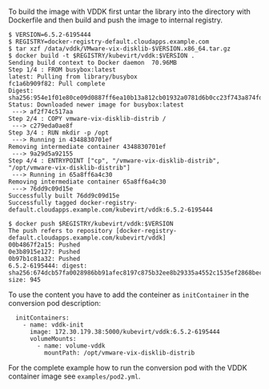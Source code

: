 To build the image with VDDK first untar the library into the directory with
Dockerfile and then build and push the image to internal registry.

```
$ VERSION=6.5.2-6195444
$ REGISTRY=docker-registry-default.cloudapps.example.com
$ tar xzf /data/vddk/VMware-vix-disklib-$VERSION.x86_64.tar.gz
$ docker build -t $REGISTRY/kubevirt/vddk:$VERSION .
Sending build context to Docker daemon  70.96MB
Step 1/4 : FROM busybox:latest
latest: Pulling from library/busybox
fc1a6b909f82: Pull complete
Digest: sha256:954e1f01e80ce09d0887ff6ea10b13a812cb01932a0781d6b0cc23f743a874fd
Status: Downloaded newer image for busybox:latest
 ---> af2f74c517aa
Step 2/4 : COPY vmware-vix-disklib-distrib /
 ---> c279eda0ae8f
Step 3/4 : RUN mkdir -p /opt
 ---> Running in 4348830701ef
Removing intermediate container 4348830701ef
 ---> 9a29d5a92155
Step 4/4 : ENTRYPOINT ["cp", "/vmware-vix-disklib-distrib", "/opt/vmware-vix-disklib-distrib"]
 ---> Running in 65a8ff6a4c30
Removing intermediate container 65a8ff6a4c30
 ---> 76dd9c09d15e
Successfully built 76dd9c09d15e
Successfully tagged docker-registry-default.cloudapps.example.com/kubevirt/vddk:6.5.2-6195444

$ docker push $REGISTRY/kubevirt/vddk:$VERSION
The push refers to repository [docker-registry-default.cloudapps.example.com/kubevirt/vddk]
00b4867f2a15: Pushed
0e3b8915e127: Pushed
0b97b1c81a32: Pushed
6.5.2-6195444: digest: sha256:674dcb57fa0028986bb91afec8197c875b32ee8b29335a4552c1535ef2868bec size: 945
```

To use the content you have to add the conteiner as `initContainer` in the
conversion pod description:

```
  initContainers:
    - name: vddk-init
      image: 172.30.179.38:5000/kubevirt/vddk:6.5.2-6195444
      volumeMounts:
        - name: volume-vddk
          mountPath: /opt/vmware-vix-disklib-distrib
```

For the complete example how to run the conversion pod with the VDDK container
image see `examples/pod2.yml`.
